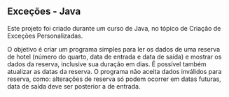 ## Exceções - Java

Este projeto foi criado durante um curso de Java, no tópico de Criação de Exceções Personalizadas. 

O objetivo é criar um programa simples para ler os dados de uma reserva de hotel (número do quarto, data de entrada e data de saída) e mostrar os dados da reserva, inclusive sua duração em dias. É possível também atualizar as datas da reserva. O programa não aceita dados inválidos para reserva, como: alterações de reserva só podem ocorrer em datas futuras, data de saída deve ser posterior a de entrada.
